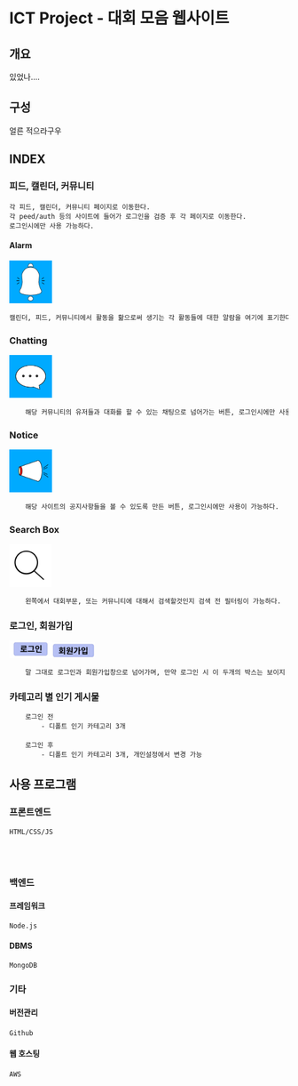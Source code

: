 # ICT Project - 대회 모음 웹사이트

## 개요
있었나....

## 구성
얼른 적으라구우

## INDEX
### 피드, 캘린더, 커뮤니티
    각 피드, 캘린더, 커뮤니티 페이지로 이동한다.
    각 peed/auth 등의 사이트에 들어가 로그인을 검증 후 각 페이지로 이동한다.
    로그인시에만 사용 가능하다.

#### Alarm
<img width="77" src="./images/alarm.png">

```txt
캘린더, 피드, 커뮤니티에서 활동을 핢으로써 생기는 각 활동들에 대한 알람을 여기에 표기한다, 로그인시에만 사용 가능하다.
```

### Chatting
<img width="77" src="./images/chatting.png">

```txt
    해당 커뮤니티의 유저들과 대화를 할 수 있는 채팅으로 넘어가는 버튼, 로그인시에만 사용 가능하다.
```

### Notice
<img width="77" src="./images/notice.png">

```txt
    해당 사이트의 공지사항들을 볼 수 있도록 만든 버튼, 로그인시에만 사용이 가능하다.
```
### Search Box
<img width="77" src="./images/search.png">

```txt
    왼쪽에서 대회부문, 또는 커뮤니티에 대해서 검색할것인지 검색 전 필터링이 가능하다.
```

### 로그인, 회원가입
<img width="77" src="./images/sign-In.PNG"><img width="77" src="./images/sign-Up.PNG">

```txt
    말 그대로 로그인과 회원가입창으로 넘어가며, 만약 로그인 시 이 두개의 박스는 보이지 않는다.
```
### 카테고리 별 인기 게시물
```txt
    로그인 전
        - 디폴트 인기 카테고리 3개
    
    로그인 후
        - 디폴트 인기 카테고리 3개, 개인설정에서 변경 가능
```

### 

## 사용 프로그램

### 프론트엔드
    HTML/CSS/JS
</br></br>

### 백엔드

#### 프레임워크
    Node.js

#### DBMS
    MongoDB

### 기타

#### 버전관리
    Github

#### 웹 호스팅
    AWS



